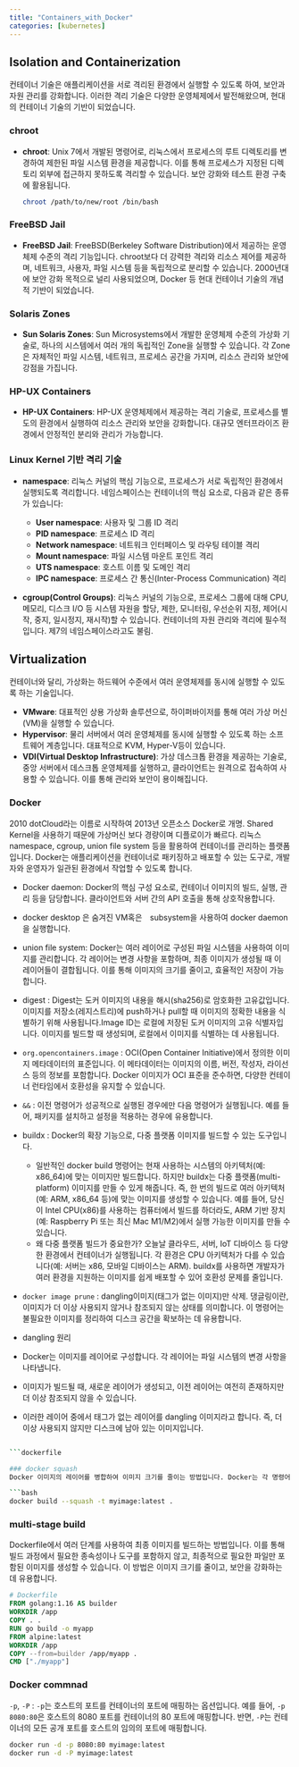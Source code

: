 ```yaml
---
title: "Containers_with_Docker"
categories: [kubernetes]
---
```


## Isolation and Containerization

컨테이너 기술은 애플리케이션을 서로 격리된 환경에서 실행할 수 있도록 하여, 보안과 자원 관리를
강화합니다. 이러한 격리 기술은 다양한 운영체제에서 발전해왔으며, 현대의 컨테이너 기술의 기반이
되었습니다.

### chroot

- **chroot**: Unix 7에서 개발된 명령어로, 리눅스에서 프로세스의 루트 디렉토리를 변경하여 제한된 파일
  시스템 환경을 제공합니다. 이를 통해 프로세스가 지정된 디렉토리 외부에 접근하지 못하도록 격리할 수
  있습니다. 보안 강화와 테스트 환경 구축에 활용됩니다.

  ```bash
  chroot /path/to/new/root /bin/bash
  ```

### FreeBSD Jail

- **FreeBSD Jail**: FreeBSD(Berkeley Software Distribution)에서 제공하는 운영체제 수준의 격리
  기능입니다. chroot보다 더 강력한 격리와 리소스 제어를 제공하며, 네트워크, 사용자, 파일 시스템 등을
  독립적으로 분리할 수 있습니다. 2000년대에 보안 강화 목적으로 널리 사용되었으며, Docker 등 현대
  컨테이너 기술의 개념적 기반이 되었습니다.

### Solaris Zones

- **Sun Solaris Zones**: Sun Microsystems에서 개발한 운영체제 수준의 가상화 기술로, 하나의
  시스템에서 여러 개의 독립적인 Zone을 실행할 수 있습니다. 각 Zone은 자체적인 파일 시스템, 네트워크,
  프로세스 공간을 가지며, 리소스 관리와 보안에 강점을 가집니다.

### HP-UX Containers

- **HP-UX Containers**: HP-UX 운영체제에서 제공하는 격리 기술로, 프로세스를 별도의 환경에서 실행하여
  리소스 관리와 보안을 강화합니다. 대규모 엔터프라이즈 환경에서 안정적인 분리와 관리가 가능합니다.

### Linux Kernel 기반 격리 기술

- **namespace**: 리눅스 커널의 핵심 기능으로, 프로세스가 서로 독립적인 환경에서 실행되도록
  격리합니다. 네임스페이스는 컨테이너의 핵심 요소로, 다음과 같은 종류가 있습니다:
  - **User namespace**: 사용자 및 그룹 ID 격리
  - **PID namespace**: 프로세스 ID 격리
  - **Network namespace**: 네트워크 인터페이스 및 라우팅 테이블 격리
  - **Mount namespace**: 파일 시스템 마운트 포인트 격리
  - **UTS namespace**: 호스트 이름 및 도메인 격리
  - **IPC namespace**: 프로세스 간 통신(Inter-Process Communication) 격리

- **cgroup(Control Groups)**: 리눅스 커널의 기능으로, 프로세스 그룹에 대해 CPU, 메모리, 디스크 I/O
  등 시스템 자원을 할당, 제한, 모니터링, 우선순위 지정, 제어(시작, 중지, 일시정지, 재시작)할 수
  있습니다. 컨테이너의 자원 관리와 격리에 필수적입니다. 제7의 네임스페이스라고도 불림.

## Virtualization

컨테이너와 달리, 가상화는 하드웨어 수준에서 여러 운영체제를 동시에 실행할 수 있도록 하는 기술입니다.

- **VMware**: 대표적인 상용 가상화 솔루션으로, 하이퍼바이저를 통해 여러 가상 머신(VM)을 실행할 수
  있습니다.
- **Hypervisor**: 물리 서버에서 여러 운영체제를 동시에 실행할 수 있도록 하는 소프트웨어 계층입니다.
  대표적으로 KVM, Hyper-V등이 있습니다.
- **VDI(Virtual Desktop Infrastructure)**: 가상 데스크톱 환경을 제공하는 기술로, 중앙 서버에서
  데스크톱 운영체제를 실행하고, 클라이언트는 원격으로 접속하여 사용할 수 있습니다. 이를 통해 관리와
  보안이 용이해집니다.

### Docker

2010 dotCloud라는 이름로 시작하여 2013년 오픈소스 Docker로 개명. Shared Kernel을 사용하기 때문에
가상머신 보다 경량이며 디플로이가 빠르다. 리눅스 namespace, cgroup, union file system 등을 활용하여
컨테이너를 관리하는 플랫폼입니다. Docker는 애플리케이션을 컨테이너로 패키징하고 배포할 수 있는
도구로, 개발자와 운영자가 일관된 환경에서 작업할 수 있도록 합니다.

- Docker daemon: Docker의 핵심 구성 요소로, 컨테이너 이미지의 빌드, 실행, 관리 등을 담당합니다.
  클라이언트와 서버 간의 API 호출을 통해 상호작용합니다.

- docker desktop 은 숨겨진 VM혹은　subsystem을 사용하여 docker daemon을 실행합니다.

- union file system: Docker는 여러 레이어로 구성된 파일 시스템을 사용하여 이미지를 관리합니다. 각
  레이어는 변경 사항을 포함하며, 최종 이미지가 생성될 때 이 레이어들이 결합됩니다. 이를 통해
  이미지의 크기를 줄이고, 효율적인 저장이 가능합니다.

- digest : Digest는 도커 이미지의 내용을 해시(sha256)로 암호화한 고유값입니다. 이미지를
  저장소(레지스트리)에 push하거나 pull할 때 이미지의 정확한 내용을 식별하기 위해 사용됩니다.Image
  ID는 로컬에 저장된 도커 이미지의 고유 식별자입니다. 이미지를 빌드할 때 생성되며, 로컬에서 이미지를
  식별하는 데 사용됩니다.

- `org.opencontainers.image` : OCI(Open Container Initiative)에서 정의한 이미지 메타데이터의
  표준입니다. 이 메타데이터는 이미지의 이름, 버전, 작성자, 라이선스 등의 정보를 포함합니다. Docker
  이미지가 OCI 표준을 준수하면, 다양한 컨테이너 런타임에서 호환성을 유지할 수 있습니다.

- `&&` : 이전 명령어가 성공적으로 실행된 경우에만 다음 명령어가 실행됩니다. 예를 들어, 패키지를
  설치하고 설정을 적용하는 경우에 유용합니다.

- buildx : Docker의 확장 기능으로, 다중 플랫폼 이미지를 빌드할 수 있는 도구입니다.
  - 일반적인 docker build 명령어는 현재 사용하는 시스템의 아키텍처(예: x86_64)에 맞는 이미지만
    빌드합니다. 하지만 buildx는 다중 플랫폼(multi-platform) 이미지를 만들 수 있게 해줍니다. 즉, 한
    번의 빌드로 여러 아키텍처(예: ARM, x86_64 등)에 맞는 이미지를 생성할 수 있습니다. 예를 들어,
    당신이 Intel CPU(x86)를 사용하는 컴퓨터에서 빌드를 하더라도, ARM 기반 장치(예: Raspberry Pi 또는
    최신 Mac M1/M2)에서 실행 가능한 이미지를 만들 수 있습니다.
  - 왜 다중 플랫폼 빌드가 중요한가? 오늘날 클라우드, 서버, IoT 디바이스 등 다양한 환경에서
    컨테이너가 실행됩니다. 각 환경은 CPU 아키텍처가 다를 수 있습니다(예: 서버는 x86, 모바일
    디바이스는 ARM). buildx를 사용하면 개발자가 여러 환경을 지원하는 이미지를 쉽게 배포할 수 있어
    호환성 문제를 줄입니다.

- `docker image prune` : dangling이미지(태그가 없는 이미지)만 삭제. 댕글링이란, 이미지가 더 이상
  사용되지 않거나 참조되지 않는 상태를 의미합니다. 이 명령어는 불필요한 이미지를 정리하여 디스크
  공간을 확보하는 데 유용합니다.

- dangling 원리
- Docker는 이미지를 레이어로 구성합니다. 각 레이어는 파일 시스템의 변경 사항을 나타냅니다.
- 이미지가 빌드될 때, 새로운 레이어가 생성되고, 이전 레이어는 여전히 존재하지만 더 이상 참조되지
  않을 수 있습니다.
- 이러한 레이어 중에서 태그가 없는 레이어를 dangling 이미지라고 합니다. 즉, 더 이상 사용되지 않지만
  디스크에 남아 있는 이미지입니다.

````bash

```dockerfile

### docker squash
Docker 이미지의 레이어를 병합하여 이미지 크기를 줄이는 방법입니다. Docker는 각 명령어가 새로운 레이어를 생성하는 방식으로 이미지를 빌드합니다. 이로 인해 이미지가 커질 수 있는데, `docker squash`를 사용하면 이러한 레이어를 병합하여 최종 이미지의 크기를 줄일 수 있습니다.

```bash
docker build --squash -t myimage:latest .
````

### multi-stage build

Dockerfile에서 여러 단계를 사용하여 최종 이미지를 빌드하는 방법입니다. 이를 통해 빌드 과정에서
필요한 종속성이나 도구를 포함하지 않고, 최종적으로 필요한 파일만 포함된 이미지를 생성할 수 있습니다.
이 방법은 이미지 크기를 줄이고, 보안을 강화하는 데 유용합니다.

```dockerfile
# Dockerfile
FROM golang:1.16 AS builder
WORKDIR /app
COPY . .
RUN go build -o myapp
FROM alpine:latest
WORKDIR /app
COPY --from=builder /app/myapp .
CMD ["./myapp"]
```

### Docker commnad

`-p`, `-P` : `-p`는 호스트의 포트를 컨테이너의 포트에 매핑하는 옵션입니다. 예를 들어, `-p 8080:80`은
호스트의 8080 포트를 컨테이너의 80 포트에 매핑합니다. 반면, `-P`는 컨테이너의 모든 공개 포트를
호스트의 임의의 포트에 매핑합니다.

```bash
docker run -d -p 8080:80 myimage:latest
docker run -d -P myimage:latest
```
